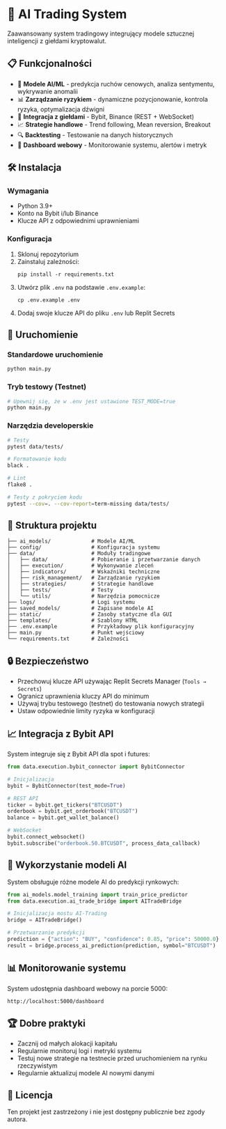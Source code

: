 
# 🚀 AI Trading System

Zaawansowany system tradingowy integrujący modele sztucznej inteligencji z giełdami kryptowalut.

## 📋 Funkcjonalności

- 🧠 **Modele AI/ML** - predykcja ruchów cenowych, analiza sentymentu, wykrywanie anomalii
- 📊 **Zarządzanie ryzykiem** - dynamiczne pozycjonowanie, kontrola ryzyka, optymalizacja dźwigni
- 🔄 **Integracja z giełdami** - Bybit, Binance (REST + WebSocket)
- 📈 **Strategie handlowe** - Trend following, Mean reversion, Breakout
- 🔍 **Backtesting** - Testowanie na danych historycznych
- 💼 **Dashboard webowy** - Monitorowanie systemu, alertów i metryk

## 🛠️ Instalacja

### Wymagania

- Python 3.9+
- Konto na Bybit i/lub Binance
- Klucze API z odpowiednimi uprawnieniami

### Konfiguracja

1. Sklonuj repozytorium
2. Zainstaluj zależności:
   ```
   pip install -r requirements.txt
   ```
3. Utwórz plik `.env` na podstawie `.env.example`:
   ```
   cp .env.example .env
   ```
4. Dodaj swoje klucze API do pliku `.env` lub Replit Secrets

## 🚀 Uruchomienie

### Standardowe uruchomienie

```bash
python main.py
```

### Tryb testowy (Testnet)

```bash
# Upewnij się, że w .env jest ustawione TEST_MODE=true
python main.py
```

### Narzędzia developerskie

```bash
# Testy
pytest data/tests/

# Formatowanie kodu
black .

# Lint
flake8 .

# Testy z pokryciem kodu
pytest --cov=. --cov-report=term-missing data/tests/
```

## 🧩 Struktura projektu

```
├── ai_models/             # Modele AI/ML
├── config/                # Konfiguracja systemu
├── data/                  # Moduły tradingowe
│   ├── data/              # Pobieranie i przetwarzanie danych
│   ├── execution/         # Wykonywanie zleceń
│   ├── indicators/        # Wskaźniki techniczne
│   ├── risk_management/   # Zarządzanie ryzykiem
│   ├── strategies/        # Strategie handlowe
│   ├── tests/             # Testy
│   └── utils/             # Narzędzia pomocnicze
├── logs/                  # Logi systemu
├── saved_models/          # Zapisane modele AI
├── static/                # Zasoby statyczne dla GUI
├── templates/             # Szablony HTML
├── .env.example           # Przykładowy plik konfiguracyjny
├── main.py                # Punkt wejściowy
└── requirements.txt       # Zależności
```

## 🔒 Bezpieczeństwo

- Przechowuj klucze API używając Replit Secrets Manager (`Tools → Secrets`)
- Ogranicz uprawnienia kluczy API do minimum
- Używaj trybu testowego (testnet) do testowania nowych strategii
- Ustaw odpowiednie limity ryzyka w konfiguracji

## 📈 Integracja z Bybit API

System integruje się z Bybit API dla spot i futures:

```python
from data.execution.bybit_connector import BybitConnector

# Inicjalizacja
bybit = BybitConnector(test_mode=True)

# REST API
ticker = bybit.get_tickers("BTCUSDT")
orderbook = bybit.get_orderbook("BTCUSDT")
balance = bybit.get_wallet_balance()

# WebSocket
bybit.connect_websocket()
bybit.subscribe("orderbook.50.BTCUSDT", process_data_callback)
```

## 🧠 Wykorzystanie modeli AI

System obsługuje różne modele AI do predykcji rynkowych:

```python
from ai_models.model_training import train_price_predictor
from data.execution.ai_trade_bridge import AITradeBridge

# Inicjalizacja mostu AI-Trading
bridge = AITradeBridge()

# Przetwarzanie predykcji
prediction = {"action": "BUY", "confidence": 0.85, "price": 50000.0}
result = bridge.process_ai_prediction(prediction, symbol="BTCUSDT")
```

## 📊 Monitorowanie systemu

System udostępnia dashboard webowy na porcie 5000:

```
http://localhost:5000/dashboard
```

## 🏆 Dobre praktyki

- Zacznij od małych alokacji kapitału
- Regularnie monitoruj logi i metryki systemu
- Testuj nowe strategie na testnecie przed uruchomieniem na rynku rzeczywistym
- Regularnie aktualizuj modele AI nowymi danymi

## 📜 Licencja

Ten projekt jest zastrzeżony i nie jest dostępny publicznie bez zgody autora.
